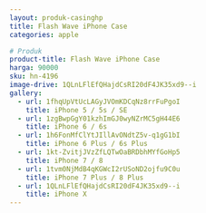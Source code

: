 ```yaml
---
layout: produk-casinghp
title: Flash Wave iPhone Case
categories: apple

# Produk
product-title: Flash Wave iPhone Case
harga: 90000
sku: hn-4196
image-drive: 1QLnLFlEfQHajdCsRI20dF4JK35xd9--i
gallery:
  - url: 1fhqUpVtUcLAGyJVOmKDCqNz8rrFuPgoI
    title: iPhone 5 / 5s / SE
  - url: 1zgBwpGgY01kzhImGJ0wyNZrMC5gH44E6
    title: iPhone 6 / 6s
  - url: 1h6FonMfClYtJIllAvONdtZ5v-q1gG1bI
    title: iPhone 6 Plus / 6s Plus
  - url: 1kt-ZvitjJVzZfLQTwOaBRDbhMYfGoHp5
    title: iPhone 7 / 8
  - url: 1tvm0NjMdB4qKGWcI2rUSoND2ojfu9C0u
    title: iPhone 7 Plus / 8 Plus
  - url: 1QLnLFlEfQHajdCsRI20dF4JK35xd9--i
    title: iPhone X
---
```

